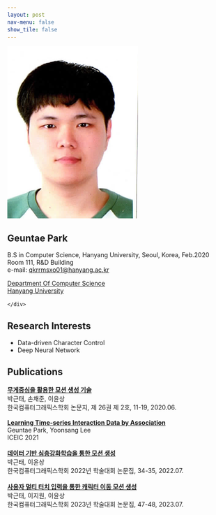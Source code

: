 ```yaml
---
layout: post
nav-menu: false 
show_tile: false
---
```


<!-- One -->
<section id="one">
	<div class="inner">
		<span class="image left"><img src="../assets/people/geuntae-park/geuntae-park.png" alt="" /></span>

<h2>Geuntae Park</h2>

B.S in Computer Science, Hanyang University, Seoul, Korea, Feb.2020<br>
Room 111, R&D Building<br>
e-mail: qkrrmsxo01@hanyang.ac.kr
<p/>

<a target="_blank" rel="noopener noreferrer" href="http://cs.hanyang.ac.kr/">Department Of Computer Science</a>
<br/>
<a target="_blank" rel="noopener noreferrer" href="https://www.hanyang.ac.kr/">Hanyang University</a>


	</div>
</section>

## Research Interests
- Data-driven Character Control
- Deep Neural Network

## Publications
**[무게중심을 활용한 모션 생성 기술](https://gitcgr.hanyang.ac.kr/publications/domestic/2020-kcgsjournal-motion-com.pdf)**<br>
박근태, 손채준, 이윤상<br>
한국컴퓨터그래픽스학회 논문지, 제 26권 제 2호, 11-19, 2020.06.<br>
<br>
**[Learning Time-series Interaction Data by Association](https://gitcgr.hanyang.ac.kr/publications/domestic/2021-iceic-learning-tsid.pdf)**<br>
Geuntae Park, Yoonsang Lee<br>
ICEIC 2021<br>
<br>
**[데이터 기반 심층강화학습을 통한 모션 생성](https://gitcgr.hanyang.ac.kr/publications/domestic/2022-kcgs-DataDrivenDRL.pdf)**<br>
박근태, 이윤상<br>
한국컴퓨터그래픽스학회 2022년 학술대회 논문집, 34-35, 2022.07.<br>
<br>
**[사용자 멀티 터치 입력을 통한 캐릭터 이동 모션 생성](https://gitcgr.hanyang.ac.kr/publications/domestic/2023-kcgs-MultiTouch.pdf)**<br>
박근태, 이지원, 이윤상<br>
한국컴퓨터그래픽스학회 2023년 학술대회 논문집, 47-48, 2023.07.<br>
<br>